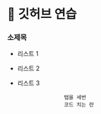 # 🤞 깃허브 연습

### 소제목

+ 리스트 1

+ 리스트 2

+ 리스트 3

                     탭을 세번
                     코드 치는 란
